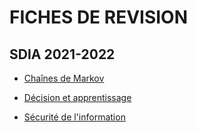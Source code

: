 # FICHES DE REVISION

## SDIA 2021-2022

- [Chaînes de Markov](cours-cdm.html)

- [Décision et apprentissage](cours-da.html)

- [Sécurité de l'information](cours-si.html)
